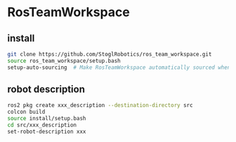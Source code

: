 # RosTeamWorkspace

## install
```bash
git clone https://github.com/StoglRobotics/ros_team_workspace.git
source ros_team_workspace/setup.bash
setup-auto-sourcing  # Make RosTeamWorkspace automatically sourced when open a new terminal (The best experience)
```

## robot description
```bash
ros2 pkg create xxx_description --destination-directory src
colcon build
source install/setup.bash
cd src/xxx_description
set-robot-description xxx
```